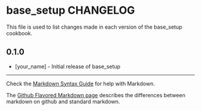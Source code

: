 base_setup CHANGELOG
==========================

This file is used to list changes made in each version of the base_setup cookbook.

0.1.0
-----
- [your_name] - Initial release of base_setup

- - -
Check the [Markdown Syntax Guide](http://daringfireball.net/projects/markdown/syntax) for help with Markdown.

The [Github Flavored Markdown page](http://github.github.com/github-flavored-markdown/) describes the differences between markdown on github and standard markdown.
